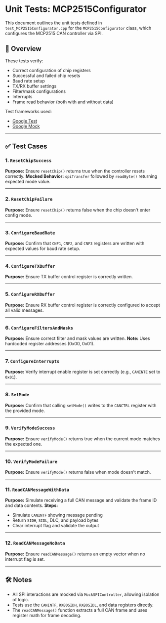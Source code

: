 # Unit Tests: MCP2515Configurator

This document outlines the unit tests defined in `test_MCP2515Configurator.cpp` for the `MCP2515Configurator` class, which configures the MCP2515 CAN controller via SPI.

## 🧪 Overview

These tests verify:
- Correct configuration of chip registers
- Successful and failed chip resets
- Baud rate setup
- TX/RX buffer settings
- Filter/mask configurations
- Interrupts
- Frame read behavior (both with and without data)

Test frameworks used:
- [Google Test](https://github.com/google/googletest)
- [Google Mock](https://github.com/google/googletest/blob/main/googlemock/README.md)

---

## ✅ Test Cases

### 1. `ResetChipSuccess`
**Purpose:** Ensure `resetChip()` returns true when the controller resets correctly.
**Mocked Behavior:** `spiTransfer` followed by `readByte()` returning expected mode value.

---

### 2. `ResetChipFailure`
**Purpose:** Ensure `resetChip()` returns false when the chip doesn't enter config mode.

---

### 3. `ConfigureBaudRate`
**Purpose:** Confirm that `CNF1`, `CNF2`, and `CNF3` registers are written with expected values for baud rate setup.

---

### 4. `ConfigureTXBuffer`
**Purpose:** Ensure TX buffer control register is correctly written.

---

### 5. `ConfigureRXBuffer`
**Purpose:** Ensure RX buffer control register is correctly configured to accept all valid messages.

---

### 6. `ConfigureFiltersAndMasks`
**Purpose:** Ensure correct filter and mask values are written.
**Note:** Uses hardcoded register addresses (0x00, 0x01).

---

### 7. `ConfigureInterrupts`
**Purpose:** Verify interrupt enable register is set correctly (e.g., `CANINTE` set to `0x01`).

---

### 8. `SetMode`
**Purpose:** Confirm that calling `setMode()` writes to the `CANCTRL` register with the provided mode.

---

### 9. `VerifyModeSuccess`
**Purpose:** Ensure `verifyMode()` returns true when the current mode matches the expected one.

---

### 10. `VerifyModeFailure`
**Purpose:** Ensure `verifyMode()` returns false when mode doesn't match.

---

### 11. `ReadCANMessageWithData`
**Purpose:** Simulate receiving a full CAN message and validate the frame ID and data contents.
**Steps:**
- Simulate `CANINTF` showing message pending
- Return `SIDH`, `SIDL`, DLC, and payload bytes
- Clear interrupt flag and validate the output

---

### 12. `ReadCANMessageNoData`
**Purpose:** Ensure `readCANMessage()` returns an empty vector when no interrupt flag is set.

---

## 🛠 Notes

- All SPI interactions are mocked via `MockSPIController`, allowing isolation of logic.
- Tests use the `CANINTF`, `RXB0SIDH`, `RXB0SIDL`, and data registers directly.
- The `readCANMessage()` function extracts a full CAN frame and uses register math for frame decoding.
